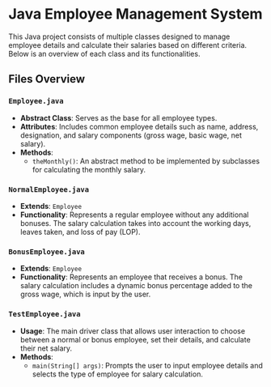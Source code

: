 # Java Employee Management System

This Java project consists of multiple classes designed to manage employee details and calculate their salaries based on different criteria. Below is an overview of each class and its functionalities.

## Files Overview

### `Employee.java`

- **Abstract Class**: Serves as the base for all employee types.
- **Attributes**: Includes common employee details such as name, address, designation, and salary components (gross wage, basic wage, net salary).
- **Methods**:
  - `theMonthly()`: An abstract method to be implemented by subclasses for calculating the monthly salary.

### `NormalEmployee.java`

- **Extends**: `Employee`
- **Functionality**: Represents a regular employee without any additional bonuses. The salary calculation takes into account the working days, leaves taken, and loss of pay (LOP).

### `BonusEmployee.java`

- **Extends**: `Employee`
- **Functionality**: Represents an employee that receives a bonus. The salary calculation includes a dynamic bonus percentage added to the gross wage, which is input by the user.

### `TestEmployee.java`

- **Usage**: The main driver class that allows user interaction to choose between a normal or bonus employee, set their details, and calculate their net salary.
- **Methods**:
  - `main(String[] args)`: Prompts the user to input employee details and selects the type of employee for salary calculation.
